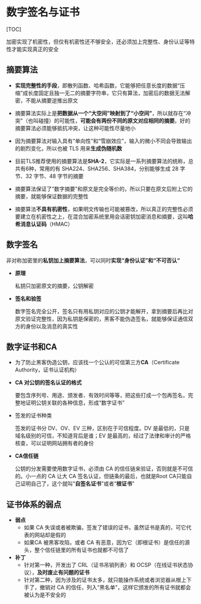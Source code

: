 # 数字签名与证书

[TOC]

加密实现了机密性，但仅有机密性还不够安全，还必须加上完整性、身份认证等特性才能实现真正的安全



## 摘要算法

- **实现完整性的手段**，即散列函数、哈希函数，它能够把任意长度的数据“压缩”成长度固定且独一无二的摘要字符串，它只有算法，加密后的数据无法解密，不能从摘要逆推出原文

- 摘要算法实际上是**把数据从一个“大空间”映射到了“小空间”**，所以就存在“冲突”（也叫碰撞）的可能性，**可能会有两份不同的原文对应相同的摘要**。好的摘要算法必须能够抵抗冲突，让这种可能性尽量地小

- 因为摘要算法对输入具有“单向性”和“雪崩效应”，输入的微小不同会导致输出的剧烈变化，所以也被 TLS 用来**生成伪随机数**
- 目前TLS推荐使用的摘要算法是**SHA-2**，它实际是一系列摘要算法的统称，总共有6种，常用的有 SHA224、SHA256、SHA384，分别能够生成 28 字节、32 字节、48 字节的摘要
- 摘要算法保证了“数字摘要”和原文是完全等价的，所以只要在原文后附上它的摘要，就能够保证数据的完整性
- 摘要算法**不具有机密性**，如果明文传输也可能被篡改，所以真正的完整性必须要建立在机密性之上，在混合加密系统里用会话密钥加密消息和摘要，这叫**哈希消息认证码**（HMAC）



## 数字签名

非对称加密里的**私钥加上摘要算法**，可以同时**实现“身份认证”和“不可否认“**

- **原理**

  私钥只加密原文的摘要，公钥解密

- **签名和验签**

  数字签名完全公开，签名只有用私钥对应的公钥才能解开，拿到摘要后再比对原文验证完整性，因为私钥是保密的，黑客不能伪造签名，就能够保证通信双方的身份以及消息的真实性



## 数字证书和CA

- 为了防止黑客伪造公钥，应该找一个公认的可信第三方**CA**（Certificate Authority，证书认证机构）

- **CA 对公钥的签名认证的格式**

  要包含序列号、用途、颁发者、有效时间等等，把这些打成一个包再签名，完整地证明公钥关联的各种信息，形成“数字证书”

- 签发的证书种类

  签发的证书分 DV、OV、EV 三种，区别在于可信程度。DV 是最低的，只是域名级别的可信，不知道背后是谁；EV 是最高的，经过了法律和审计的严格核查，可以证明网站拥有者的身份

- **CA信任链**

  公钥的分发需要使用数字证书，必须由 CA 的信任链来验证，否则就是不可信的。小一点的 CA 让大 CA 签名认证，但链条的最后，也就是Root CA只能自己证明自己了，这个就叫“**自签名证书**”或者“**根证书**”



## 证书体系的弱点

- **弱点**
  - 如果 CA 失误或者被欺骗，签发了错误的证书，虽然证书是真的，可它代表的网站却是假的
  - 如果CA 被黑客攻陷，或者 CA 有恶意，因为它（即根证书）是信任的源头，整个信任链里的所有证书也就都不可信了
- **补丁**
  - 针对第一种，开发出了 CRL（证书吊销列表）和 OCSP（在线证书状态协议），**及时废止有问题的证书**
  - 针对第二种，因为涉及的证书太多，就只能操作系统或者浏览器从根上下手了，撤销对 CA 的信任，列入“黑名单”，这样它颁发的所有证书就都会被认为是不安全的